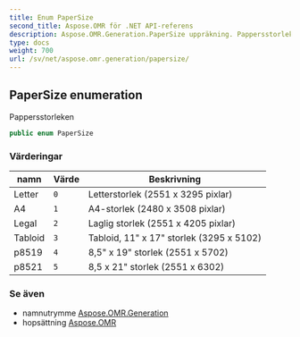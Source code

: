 ```yaml
---
title: Enum PaperSize
second_title: Aspose.OMR för .NET API-referens
description: Aspose.OMR.Generation.PaperSize uppräkning. Pappersstorleken
type: docs
weight: 700
url: /sv/net/aspose.omr.generation/papersize/
---
```

## PaperSize enumeration

Pappersstorleken

```csharp
public enum PaperSize
```

### Värderingar

| namn | Värde | Beskrivning |
| --- | --- | --- |
| Letter | `0` | Letterstorlek (2551 x 3295 pixlar) |
| A4 | `1` | A4-storlek (2480 x 3508 pixlar) |
| Legal | `2` | Laglig storlek (2551 x 4205 pixlar) |
| Tabloid | `3` | Tabloid, 11" x 17" storlek (3295 x 5102) |
| p8519 | `4` | 8,5" x 19" storlek (2551 x 5702) |
| p8521 | `5` | 8,5 x 21" storlek (2551 x 6302) |

### Se även

* namnutrymme [Aspose.OMR.Generation](../../aspose.omr.generation/)
* hopsättning [Aspose.OMR](../../)


